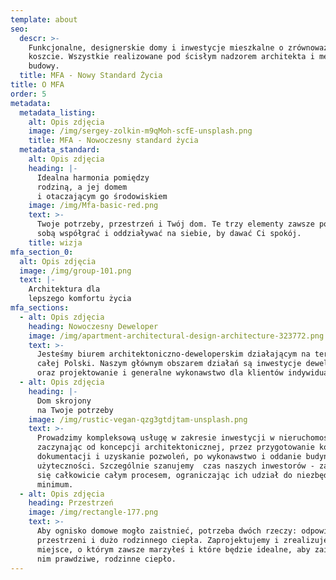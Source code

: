 ```yaml
---
template: about
seo:
  descr: >-
    Funkcjonalne, designerskie domy i inwestycje mieszkalne o zrównoważonym
    koszcie. Wszystkie realizowane pod ścisłym nadzorem architekta i menadżera
    budowy.
  title: MFA - Nowy Standard Życia
title: O MFA
order: 5
metadata:
  metadata_listing:
    alt: Opis zdjęcia
    image: /img/sergey-zolkin-m9qMoh-scfE-unsplash.png
    title: MFA - Nowoczesny standard życia
  metadata_standard:
    alt: Opis zdjęcia
    heading: |-
      Idealna harmonia pomiędzy
      rodziną, a jej domem
      i otaczającym go środowiskiem
    image: /img/Mfa-basic-red.png
    text: >-
      Twoje potrzeby, przestrzeń i Twój dom. Te trzy elementy zawsze powinny ze
      sobą współgrać i oddziaływać na siebie, by dawać Ci spokój.
    title: wizja
mfa_section_0:
  alt: Opis zdjęcia
  image: /img/group-101.png
  text: |-
    Architektura dla
    lepszego komfortu życia
mfa_sections:
  - alt: Opis zdjęcia
    heading: Nowoczesny Deweloper
    image: /img/apartment-architectural-design-architecture-323772.png
    text: >-
      Jesteśmy biurem architektoniczno-deweloperskim działającym na terenie
      całej Polski. Naszym głównym obszarem działań są inwestycje deweloperskie
      oraz projektowanie i generalne wykonawstwo dla klientów indywidualnych. 
  - alt: Opis zdjęcia
    heading: |-
      Dom skrojony
      na Twoje potrzeby
    image: /img/rustic-vegan-qzg3gtdjtam-unsplash.png
    text: >-
      Prowadzimy kompleksową usługę w zakresie inwestycji w nieruchomości,
      zaczynając od koncepcji architektonicznej, przez przygotowanie koniecznej
      dokumentacji i uzyskanie pozwoleń, po wykonawstwo i oddanie budynku do
      użyteczności. Szczególnie szanujemy  czas naszych inwestorów - zajmujemy
      się całkowicie całym procesem, ograniczając ich udział do niezbędnego
      minimum.
  - alt: Opis zdjęcia
    heading: Przestrzeń
    image: /img/rectangle-177.png
    text: >-
      Aby ognisko domowe mogło zaistnieć, potrzeba dwóch rzeczy: odpowiedniej
      przestrzeni i dużo rodzinnego ciepła. Zaprojektujemy i zrealizujemy
      miejsce, o którym zawsze marzyłeś i które będzie idealne, aby zaistniało w
      nim prawdziwe, rodzinne ciepło.
---
```


